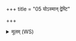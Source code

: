 +++
title = "05 योऽस्मान् द्वेष्टि"

+++
<details><summary>मूलम् (WS)</summary>

योऽस्मान् द्वेष्टि यं वयं द्विष्मस्तं जहि तं मृणस्तस्मै मा मीमृणस्तस्मै दुराहा ॥ ५ ॥
</details>